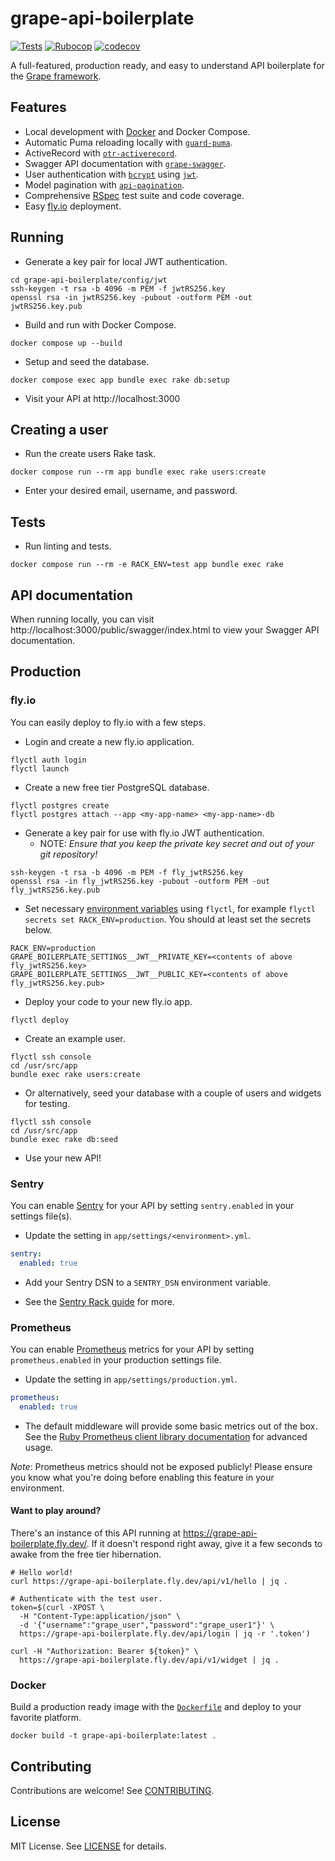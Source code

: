 # grape-api-boilerplate

[![Tests](https://github.com/duffn/grape-api-boilerplate/actions/workflows/test.yml/badge.svg)](https://github.com/duffn/grape-api-boilerplate/actions/workflows/test.yml) [![Rubocop](https://github.com/duffn/grape-api-boilerplate/actions/workflows/rubocop.yml/badge.svg)](https://github.com/duffn/grape-api-boilerplate/actions/workflows/rubocop.yml) [![codecov](https://codecov.io/gh/duffn/grape-api-boilerplate/branch/main/graph/badge.svg?token=QWUQKQU3X1)](https://codecov.io/gh/duffn/grape-api-boilerplat)

A full-featured, production ready, and easy to understand API boilerplate for
the [Grape framework](https://github.com/ruby-grape/grape).

## Features

- Local development with [Docker](https://www.docker.com/) and Docker Compose.
- Automatic Puma reloading locally with [`guard-puma`](https://github.com/jc00ke/guard-puma).
- ActiveRecord with [`otr-activerecord`](https://github.com/jhollinger/otr-activerecord).
- Swagger API documentation with [`grape-swagger`](https://github.com/ruby-grape/grape-swagger).
- User authentication with [`bcrypt`](https://github.com/bcrypt-ruby/bcrypt-ruby)
  using [`jwt`](https://github.com/jwt/ruby-jwt).
- Model pagination with [`api-pagination`](https://github.com/davidcelis/api-pagination).
- Comprehensive [RSpec](https://rspec.info/) test suite and code coverage.
- Easy [fly.io](https://fly.io/) deployment.

## Running

- Generate a key pair for local JWT authentication.

```
cd grape-api-boilerplate/config/jwt
ssh-keygen -t rsa -b 4096 -m PEM -f jwtRS256.key
openssl rsa -in jwtRS256.key -pubout -outform PEM -out jwtRS256.key.pub
```

- Build and run with Docker Compose.

```
docker compose up --build
```

- Setup and seed the database.

```
docker compose exec app bundle exec rake db:setup
```

- Visit your API at http://localhost:3000

## Creating a user

- Run the create users Rake task.

```
docker compose run --rm app bundle exec rake users:create
```

- Enter your desired email, username, and password.

## Tests

- Run linting and tests.

```
docker compose run --rm -e RACK_ENV=test app bundle exec rake
```

## API documentation

When running locally, you can visit http://localhost:3000/public/swagger/index.html to view your Swagger API
documentation.

## Production

### fly.io

You can easily deploy to fly.io with a few steps.

- Login and create a new fly.io application.

```
flyctl auth login
flyctl launch
```

- Create a new free tier PostgreSQL database.

```
flyctl postgres create
flyctl postgres attach --app <my-app-name> <my-app-name>-db
```

- Generate a key pair for use with fly.io JWT authentication.
  - NOTE: _Ensure that you keep the private key secret and out of your git repository!_

```
ssh-keygen -t rsa -b 4096 -m PEM -f fly_jwtRS256.key
openssl rsa -in fly_jwtRS256.key -pubout -outform PEM -out fly_jwtRS256.key.pub
```

- Set necessary [environment variables](https://fly.io/docs/reference/secrets/#setting-secrets) using `flyctl`, for example `flyctl secrets set RACK_ENV=production`. You should at least set the secrets below.

```
RACK_ENV=production
GRAPE_BOILERPLATE_SETTINGS__JWT__PRIVATE_KEY=<contents of above fly_jwtRS256.key>
GRAPE_BOILERPLATE_SETTINGS__JWT__PUBLIC_KEY=<contents of above fly_jwtRS256.key.pub>
```

- Deploy your code to your new fly.io app.

```
flyctl deploy
```

- Create an example user.

```
flyctl ssh console
cd /usr/src/app
bundle exec rake users:create
```

- Or alternatively, seed your database with a couple of users and widgets for testing.

```
flyctl ssh console
cd /usr/src/app
bundle exec rake db:seed
```

- Use your new API!

### Sentry

You can enable [Sentry](https://sentry.io/) for your API by setting `sentry.enabled` in your settings file(s).

- Update the setting in `app/settings/<environment>.yml`.

```yaml
sentry:
  enabled: true
```

- Add your Sentry DSN to a `SENTRY_DSN` environment variable.

- See the [Sentry Rack guide](https://docs.sentry.io/platforms/ruby/guides/rack/) for more.

### Prometheus

You can enable [Prometheus](https://prometheus.io/) metrics for your API by setting `prometheus.enabled` in your production settings file.

- Update the setting in `app/settings/production.yml`.

```yaml
prometheus:
  enabled: true
```

- The default middleware will provide some basic metrics out of the box. See the [Ruby Prometheus client library documentation](https://github.com/prometheus/client_ruby) for advanced usage.

_Note_: Prometheus metrics should not be exposed publicly! Please ensure you know what you're doing before enabling this feature in your environment.

#### Want to play around?

There's an instance of this API running at https://grape-api-boilerplate.fly.dev/. If it doesn't respond right
away, give it a few seconds to awake from the free tier hibernation.

```
# Hello world!
curl https://grape-api-boilerplate.fly.dev/api/v1/hello | jq .

# Authenticate with the test user.
token=$(curl -XPOST \
  -H "Content-Type:application/json" \
  -d '{"username":"grape_user","password":"grape_user1"}' \
  https://grape-api-boilerplate.fly.dev/api/login | jq -r '.token')

curl -H "Authorization: Bearer ${token}" \
  https://grape-api-boilerplate.fly.dev/api/v1/widget | jq .
```

### Docker

Build a production ready image with the [`Dockerfile`](Dockerfile) and deploy to your favorite platform.

```
docker build -t grape-api-boilerplate:latest .
```

## Contributing

Contributions are welcome! See [CONTRIBUTING](CONTRIBUTING.md).

## License

MIT License. See [LICENSE](LICENSE) for details.
